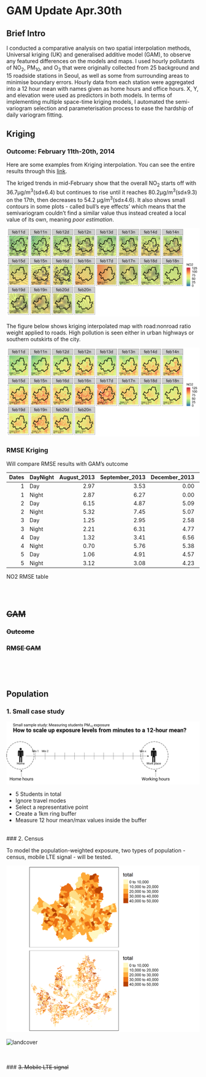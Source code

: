 GAM Update Apr.30th
================

## Brief Intro

I conducted a comparative analysis on two spatial interpolation methods,
Universal kriging (UK) and generalised additive model (GAM), to observe
any featured differences on the models and maps. I used hourly
pollutants of NO<sub>2</sub>, PM<sub>10</sub>, and O<sub>3</sub> that
were originally collected from 25 background and 15 roadside stations in
Seoul, as well as some from surrounding areas to minimise boundary
errors. Hourly data from each station were aggregated into a 12 hour
mean with names given as home hours and office hours. X, Y, and
elevation were used as predictors in both models. In terms of
implementing multiple space-time kriging models, I automated the
semi-variogram selection and parameterisation process to ease the
hardship of daily variogram fitting.

## Kriging

### Outcome: February 11th-20th, 2014

Here are some examples from Kriging interpolation. You can see the
entire results through this
[link](https://github.com/mrsensible/GAM/tree/master/GAM_update_0430_files).

The kriged trends in mid-February show that the overall NO<sub>2</sub>
starts off with 36.7µg/m<sup>3</sup>(sd±6.4) but continues to rise until
it reaches 80.2µg/m<sup>3</sup>(sd±9.3) on the 17th, then decreases to
54.2 µg/m<sup>3</sup>(sd±4.6). It also shows small contours in some
plots - called bull’s eye effects’ which means that the semivariogram
couldn’t find a similar value thus instead created a local value of its
own, meaning *poor estimation*.

![Kriging Aug 2013](GAM_update_0430_files/no2_02_S2_kr.png)

The figure below shows kriging interpolated map with road:nonroad ratio
weight applied to roads. High pollution is seen either in urban highways
or southern outskirts of the city.

![Kriging Aug 2013](GAM_update_0430_files/no2_02_S2_kr_rd.png)

### RMSE Kriging

Will compare RMSE results with GAM’s
outcome

| Dates | DayNight | August\_2013 | September\_2013 | December\_2013 | January\_2014 | February\_2014 |
| ----: | :------- | -----------: | --------------: | -------------: | ------------: | -------------: |
|     1 | Day      |         2.97 |            3.53 |           0.00 |          2.26 |           3.54 |
|     1 | Night    |         2.87 |            6.27 |           0.00 |          2.86 |           5.47 |
|     2 | Day      |         6.15 |            4.87 |           5.09 |          4.54 |           5.52 |
|     2 | Night    |         5.32 |            7.45 |           5.07 |          2.19 |           6.44 |
|     3 | Day      |         1.25 |            2.95 |           2.58 |          2.20 |           3.77 |
|     3 | Night    |         2.21 |            6.31 |           4.77 |          2.13 |           2.59 |
|     4 | Day      |         1.32 |            3.41 |           6.56 |          7.03 |           3.33 |
|     4 | Night    |         0.70 |            5.76 |           5.38 |          6.51 |           2.01 |
|     5 | Day      |         1.06 |            4.91 |           4.57 |          7.10 |           6.06 |
|     5 | Night    |         3.12 |            3.08 |           4.23 |          7.21 |           3.65 |

NO2 RMSE table

<br><br>

## ~~GAM~~

### ~~Outcome~~

### ~~RMSE GAM~~

<br><br><br>

## Population

### 1. Small case study

![scaleup](GAM_update_0430_files/how-to-scale-up.png)

  - 5 Students in total
  - Ignore travel modes
  - Select a representative point
  - Create a 1km ring buffer
  - Measure 12 hour mean/max values inside the buffer

<br>
### 2. Census 

To model the population-weighted exposure, two types of population - census, mobile LTE signal - will be tested.

![census](GAM_update_0430_files/pop2010.png)

![landcover](GAM_update_0430_files/seoul_mid-class_EN.png)

<br><br> \#\#\# ~~3. Mobile LTE signal~~
